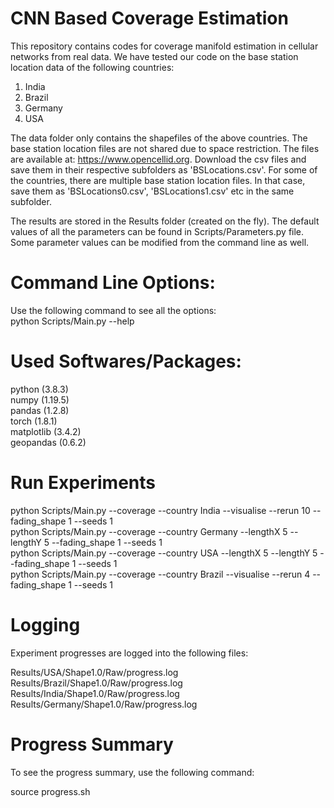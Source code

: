# CNN Based Coverage Estimation
 
This repository contains codes for coverage manifold estimation in cellular networks from real data. We have tested our
code on the base station location data of the following countries:

1. India
2. Brazil
3. Germany
4. USA

The data folder only contains the shapefiles of the above countries. The base station location files are not shared 
due to space restriction. The files are available at: https://www.opencellid.org. Download the csv files and save them in their
respective subfolders as 'BSLocations.csv'. For some of the countries, there are multiple base station
location files. In that case, save them as 'BSLocations0.csv', 'BSLocations1.csv' etc in the same subfolder.

The results are stored in the Results folder (created on the fly). The default values of all the parameters
can be found in Scripts/Parameters.py file. Some parameter values can be modified from the command line as well.

# Command Line Options:

Use the following command to see all the options:  
python Scripts/Main.py --help

# Used Softwares/Packages:

python (3.8.3)    
numpy (1.19.5)  
pandas (1.2.8)  
torch (1.8.1)  
matplotlib (3.4.2)  
geopandas (0.6.2)


# Run Experiments

python Scripts/Main.py --coverage --country India --visualise --rerun 10 --fading_shape 1 --seeds 1     
python Scripts/Main.py --coverage --country Germany --lengthX 5 --lengthY 5 --fading_shape 1 --seeds 1   
python Scripts/Main.py --coverage --country USA --lengthX 5 --lengthY 5 --fading_shape 1 --seeds 1   
python Scripts/Main.py --coverage --country Brazil --visualise --rerun 4 --fading_shape 1 --seeds 1   

# Logging

Experiment progresses are logged into the following files:   

Results/USA/Shape1.0/Raw/progress.log   
Results/Brazil/Shape1.0/Raw/progress.log      
Results/India/Shape1.0/Raw/progress.log    
Results/Germany/Shape1.0/Raw/progress.log     

# Progress Summary

To see the progress summary, use the following command:

source progress.sh